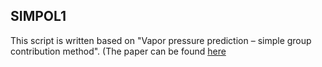 ## SIMPOL1

This script is written based on "Vapor pressure prediction – simple group contribution method". (The paper can be found [here](https://acp.copernicus.org/articles/8/2773/2008/) 
